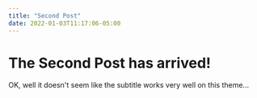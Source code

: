 ```yaml
---
title: "Second Post"
date: 2022-01-03T11:17:06-05:00
---
```


# The Second Post has arrived!

OK, well it doesn't seem like the subtitle works very well on this theme...
